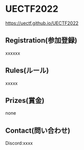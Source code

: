 # UECTF2022
https://uectf.github.io/UECTF2022
## Registration(参加登録)
xxxxxx
## Rules(ルール)
xxxxx
## Prizes(賞金)
none
## Contact(問い合わせ)
Discord:xxxx
